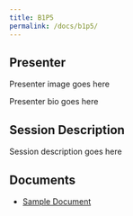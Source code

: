 ```yaml
---
title: B1P5
permalink: /docs/b1p5/
---
```


## Presenter

<span class="todo">Presenter image goes here</span>

<span class="todo">Presenter bio goes here

## Session Description

<span class="todo">Session description goes here</span>

## Documents
 - [Sample Document](../monday/breakout1/documents/b1p1d1.pdf)